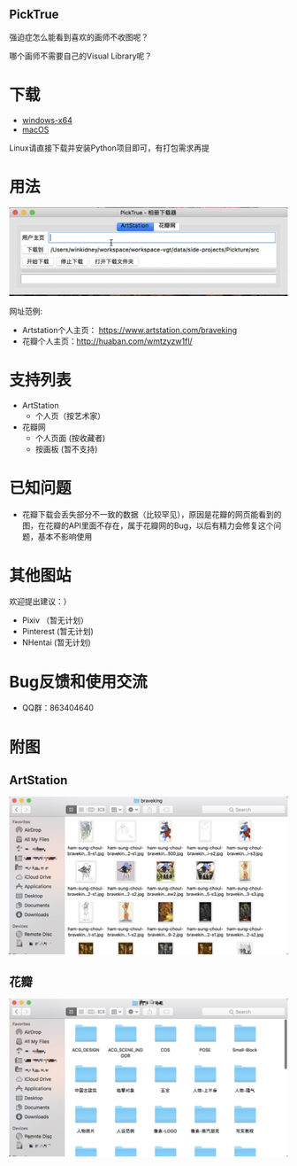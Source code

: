 PickTrue
------------

强迫症怎么能看到喜欢的画师不收图呢？

哪个画师不需要自己的Visual Library呢？


# 下载

+ [windows-x64](https://github.com/winkidney/PickTrue/releases)
+ [macOS](https://github.com/winkidney/PickTrue/releases)

Linux请直接下载并安装Python项目即可，有打包需求再提

# 用法

![用法](res/usage.gif)


网址范例:

+ Artstation个人主页： https://www.artstation.com/braveking
+ 花瓣个人主页：http://huaban.com/wmtzyzw1fl/

# 支持列表

+ ArtStation
  + 个人页（按艺术家）
+ 花瓣网
  + 个人页面 (按收藏者)
  + 按画板 (暂不支持) 

# 已知问题

+ 花瓣下载会丢失部分不一致的数据（比较罕见），原因是花瓣的网页能看到的图，在花瓣的API里面不存在，属于花瓣网的Bug，以后有精力会修复这个问题，基本不影响使用

# 其他图站

欢迎提出建议：）

+ Pixiv （暂无计划）
+ Pinterest (暂无计划)
+ NHentai (暂无计划)

# Bug反馈和使用交流

+ QQ群：863404640

# 附图

## ArtStation
![Artstation](res/artstation-downloaded.jpg)

## 花瓣
![Huaban](res/huaban-downloaded.jpg)
